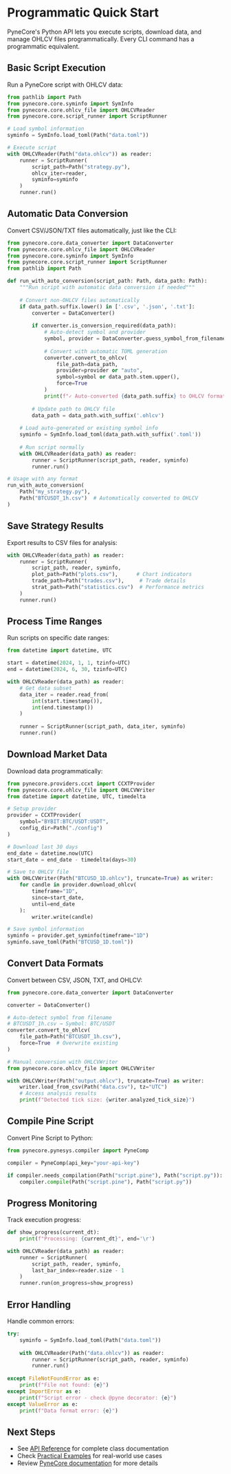 <!--
---
weight: 10001
title: "Programmatic Quick Start"
description: "Quick start guide for PyneCore's programmatic Python API"
icon: "tips_and_updates"
date: "2025-08-19"
lastmod: "2025-09-01"
draft: false
toc: true
categories: ["Advanced", "API"]
tags: ["quick-start", "api", "ohlcv", "syminfo", "scriptrunner"]
---
-->

# Programmatic Quick Start

PyneCore's Python API lets you execute scripts, download data, and manage OHLCV files programmatically. Every CLI command has a programmatic equivalent.

## Basic Script Execution

Run a PyneCore script with OHLCV data:

```python
from pathlib import Path
from pynecore.core.syminfo import SymInfo
from pynecore.core.ohlcv_file import OHLCVReader
from pynecore.core.script_runner import ScriptRunner

# Load symbol information
syminfo = SymInfo.load_toml(Path("data.toml"))

# Execute script
with OHLCVReader(Path("data.ohlcv")) as reader:
    runner = ScriptRunner(
        script_path=Path("strategy.py"),
        ohlcv_iter=reader,
        syminfo=syminfo
    )
    runner.run()
```

## Automatic Data Conversion

Convert CSV/JSON/TXT files automatically, just like the CLI:

```python
from pynecore.core.data_converter import DataConverter
from pynecore.core.ohlcv_file import OHLCVReader
from pynecore.core.syminfo import SymInfo
from pynecore.core.script_runner import ScriptRunner
from pathlib import Path

def run_with_auto_conversion(script_path: Path, data_path: Path):
    """Run script with automatic data conversion if needed"""
    
    # Convert non-OHLCV files automatically
    if data_path.suffix.lower() in ['.csv', '.json', '.txt']:
        converter = DataConverter()
        
        if converter.is_conversion_required(data_path):
            # Auto-detect symbol and provider
            symbol, provider = DataConverter.guess_symbol_from_filename(data_path)
            
            # Convert with automatic TOML generation
            converter.convert_to_ohlcv(
                file_path=data_path,
                provider=provider or "auto",
                symbol=symbol or data_path.stem.upper(),
                force=True
            )
            print(f"✓ Auto-converted {data_path.suffix} to OHLCV format")
        
        # Update path to OHLCV file
        data_path = data_path.with_suffix('.ohlcv')
    
    # Load auto-generated or existing symbol info
    syminfo = SymInfo.load_toml(data_path.with_suffix('.toml'))
    
    # Run script normally
    with OHLCVReader(data_path) as reader:
        runner = ScriptRunner(script_path, reader, syminfo)
        runner.run()

# Usage with any format
run_with_auto_conversion(
    Path("my_strategy.py"),
    Path("BTCUSDT_1h.csv")  # Automatically converted to OHLCV
)
```

## Save Strategy Results

Export results to CSV files for analysis:

```python
with OHLCVReader(data_path) as reader:
    runner = ScriptRunner(
        script_path, reader, syminfo,
        plot_path=Path("plots.csv"),      # Chart indicators
        trade_path=Path("trades.csv"),     # Trade details
        strat_path=Path("statistics.csv")  # Performance metrics
    )
    runner.run()
```

## Process Time Ranges

Run scripts on specific date ranges:

```python
from datetime import datetime, UTC

start = datetime(2024, 1, 1, tzinfo=UTC)
end = datetime(2024, 6, 30, tzinfo=UTC)

with OHLCVReader(data_path) as reader:
    # Get data subset
    data_iter = reader.read_from(
        int(start.timestamp()),
        int(end.timestamp())
    )
    
    runner = ScriptRunner(script_path, data_iter, syminfo)
    runner.run()
```

## Download Market Data

Download data programmatically:

```python
from pynecore.providers.ccxt import CCXTProvider
from pynecore.core.ohlcv_file import OHLCVWriter
from datetime import datetime, UTC, timedelta

# Setup provider
provider = CCXTProvider(
    symbol="BYBIT:BTC/USDT:USDT",
    config_dir=Path("./config")
)

# Download last 30 days
end_date = datetime.now(UTC)
start_date = end_date - timedelta(days=30)

# Save to OHLCV file
with OHLCVWriter(Path("BTCUSD_1D.ohlcv"), truncate=True) as writer:
    for candle in provider.download_ohlcv(
        timeframe="1D",
        since=start_date,
        until=end_date
    ):
        writer.write(candle)

# Save symbol information
syminfo = provider.get_syminfo(timeframe="1D")
syminfo.save_toml(Path("BTCUSD_1D.toml"))
```

## Convert Data Formats

Convert between CSV, JSON, TXT, and OHLCV:

```python
from pynecore.core.data_converter import DataConverter

converter = DataConverter()

# Auto-detect symbol from filename
# BTCUSDT_1h.csv → Symbol: BTC/USDT
converter.convert_to_ohlcv(
    file_path=Path("BTCUSDT_1h.csv"),
    force=True  # Overwrite existing
)

# Manual conversion with OHLCVWriter
from pynecore.core.ohlcv_file import OHLCVWriter

with OHLCVWriter(Path("output.ohlcv"), truncate=True) as writer:
    writer.load_from_csv(Path("data.csv"), tz="UTC")
    # Access analysis results
    print(f"Detected tick size: {writer.analyzed_tick_size}")
```

## Compile Pine Script

Convert Pine Script to Python:

```python
from pynecore.pynesys.compiler import PyneComp

compiler = PyneComp(api_key="your-api-key")

if compiler.needs_compilation(Path("script.pine"), Path("script.py")):
    compiler.compile(Path("script.pine"), Path("script.py"))
```

## Progress Monitoring

Track execution progress:

```python
def show_progress(current_dt):
    print(f"Processing: {current_dt}", end='\r')

with OHLCVReader(data_path) as reader:
    runner = ScriptRunner(
        script_path, reader, syminfo,
        last_bar_index=reader.size - 1
    )
    runner.run(on_progress=show_progress)
```

## Error Handling

Handle common errors:

```python
try:
    syminfo = SymInfo.load_toml(Path("data.toml"))
    
    with OHLCVReader(Path("data.ohlcv")) as reader:
        runner = ScriptRunner(script_path, reader, syminfo)
        runner.run()
        
except FileNotFoundError as e:
    print(f"File not found: {e}")
except ImportError as e:
    print(f"Script error - check @pyne decorator: {e}")
except ValueError as e:
    print(f"Data format error: {e}")
```

## Next Steps

- See [API Reference](./api-reference) for complete class documentation
- Check [Practical Examples](./practical-examples) for real-world use cases
- Review [PyneCore documentation](https://docs.pynecore.com) for more details